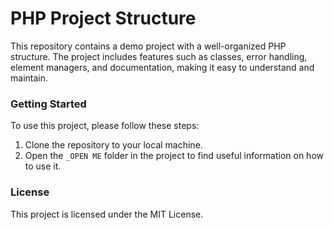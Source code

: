 # PHP Project Structure

This repository contains a demo project with a well-organized PHP structure. The project includes features such as classes, error handling, element managers, and documentation, making it easy to understand and maintain.

### Getting Started

To use this project, please follow these steps:
1. Clone the repository to your local machine.
2. Open the `_OPEN ME` folder in the project to find useful information on how to use it.

### License
This project is licensed under the MIT License.
